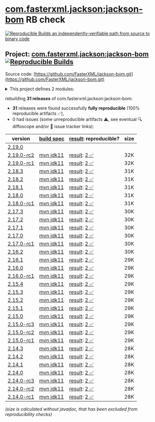 [com.fasterxml.jackson:jackson-bom](https://central.sonatype.com/artifact/com.fasterxml.jackson/jackson-bom/versions) RB check
=======

[![Reproducible Builds](https://reproducible-builds.org/images/logos/rb.svg) an independently-verifiable path from source to binary code](https://reproducible-builds.org/)

## Project: [com.fasterxml.jackson:jackson-bom](https://central.sonatype.com/artifact/com.fasterxml.jackson/jackson-bom/versions) [![Reproducible Builds](https://img.shields.io/endpoint?url=https://raw.githubusercontent.com/jvm-repo-rebuild/reproducible-central/master/content/com/fasterxml/jackson/jackson-bom/badge.json)](https://github.com/jvm-repo-rebuild/reproducible-central/blob/master/content/com/fasterxml/jackson/jackson-bom/README.md)

Source code: [https://github.com/FasterXML/jackson-bom.git](https://github.com/FasterXML/jackson-bom.git)

<details><summary>This project defines 2 modules:</summary>

* [com.fasterxml.jackson:jackson-base](https://central.sonatype.com/artifact/com.fasterxml.jackson/jackson-base/overview)
* [com.fasterxml.jackson:jackson-bom](https://central.sonatype.com/artifact/com.fasterxml.jackson/jackson-bom/overview)
</details>

rebuilding **31 releases** of com.fasterxml.jackson:jackson-bom:
- **31** releases were found successfully **fully reproducible** (100% reproducible artifacts :white_check_mark:),
- 0 had issues (some unreproducible artifacts :warning:, see eventual :mag: diffoscope and/or :memo: issue tracker links):

| version | [build spec](/BUILDSPEC.md) | [result](https://reproducible-builds.org/docs/jvm/): reproducible? | size |
| -- | --------- | ------ | -- |
| [2.19.0](https://central.sonatype.com/artifact/com.fasterxml.jackson/jackson-bom/2.19.0/pom) | | | |
| [2.19.0-rc2](https://central.sonatype.com/artifact/com.fasterxml.jackson/jackson-bom/2.19.0-rc2/pom) | [mvn jdk11](jackson-bom-2.19.0-rc2.buildspec) | [result](jackson-bom-2.19.0-rc2.buildinfo): [2 :white_check_mark: ](jackson-bom-2.19.0-rc2.buildcompare) | 32K |
| [2.19.0-rc1](https://central.sonatype.com/artifact/com.fasterxml.jackson/jackson-bom/2.19.0-rc1/pom) | [mvn jdk11](jackson-bom-2.19.0-rc1.buildspec) | [result](jackson-bom-2.19.0-rc1.buildinfo): [2 :white_check_mark: ](jackson-bom-2.19.0-rc1.buildcompare) | 32K |
| [2.18.3](https://central.sonatype.com/artifact/com.fasterxml.jackson/jackson-bom/2.18.3/pom) | [mvn jdk11](jackson-bom-2.18.3.buildspec) | [result](jackson-bom-2.18.3.buildinfo): [2 :white_check_mark: ](jackson-bom-2.18.3.buildcompare) | 31K |
| [2.18.2](https://central.sonatype.com/artifact/com.fasterxml.jackson/jackson-bom/2.18.2/pom) | [mvn jdk11](jackson-bom-2.18.2.buildspec) | [result](jackson-bom-2.18.2.buildinfo): [2 :white_check_mark: ](jackson-bom-2.18.2.buildcompare) | 31K |
| [2.18.1](https://central.sonatype.com/artifact/com.fasterxml.jackson/jackson-bom/2.18.1/pom) | [mvn jdk11](jackson-bom-2.18.1.buildspec) | [result](jackson-bom-2.18.1.buildinfo): [2 :white_check_mark: ](jackson-bom-2.18.1.buildcompare) | 31K |
| [2.18.0](https://central.sonatype.com/artifact/com.fasterxml.jackson/jackson-bom/2.18.0/pom) | [mvn jdk11](jackson-bom-2.18.0.buildspec) | [result](jackson-bom-2.18.0.buildinfo): [2 :white_check_mark: ](jackson-bom-2.18.0.buildcompare) | 31K |
| [2.18.0-rc1](https://central.sonatype.com/artifact/com.fasterxml.jackson/jackson-bom/2.18.0-rc1/pom) | [mvn jdk11](jackson-bom-2.18.0-rc1.buildspec) | [result](jackson-bom-2.18.0-rc1.buildinfo): [2 :white_check_mark: ](jackson-bom-2.18.0-rc1.buildcompare) | 31K |
| [2.17.3](https://central.sonatype.com/artifact/com.fasterxml.jackson/jackson-bom/2.17.3/pom) | [mvn jdk11](jackson-bom-2.17.3.buildspec) | [result](jackson-bom-2.17.3.buildinfo): [2 :white_check_mark: ](jackson-bom-2.17.3.buildcompare) | 30K |
| [2.17.2](https://central.sonatype.com/artifact/com.fasterxml.jackson/jackson-bom/2.17.2/pom) | [mvn jdk11](jackson-bom-2.17.2.buildspec) | [result](jackson-bom-2.17.2.buildinfo): [2 :white_check_mark: ](jackson-bom-2.17.2.buildcompare) | 30K |
| [2.17.1](https://central.sonatype.com/artifact/com.fasterxml.jackson/jackson-bom/2.17.1/pom) | [mvn jdk11](jackson-bom-2.17.1.buildspec) | [result](jackson-bom-2.17.1.buildinfo): [2 :white_check_mark: ](jackson-bom-2.17.1.buildcompare) | 30K |
| [2.17.0](https://central.sonatype.com/artifact/com.fasterxml.jackson/jackson-bom/2.17.0/pom) | [mvn jdk11](jackson-bom-2.17.0.buildspec) | [result](jackson-bom-2.17.0.buildinfo): [2 :white_check_mark: ](jackson-bom-2.17.0.buildcompare) | 30K |
| [2.17.0-rc1](https://central.sonatype.com/artifact/com.fasterxml.jackson/jackson-bom/2.17.0-rc1/pom) | [mvn jdk11](jackson-bom-2.17.0-rc1.buildspec) | [result](jackson-bom-2.17.0-rc1.buildinfo): [2 :white_check_mark: ](jackson-bom-2.17.0-rc1.buildcompare) | 30K |
| [2.16.2](https://central.sonatype.com/artifact/com.fasterxml.jackson/jackson-bom/2.16.2/pom) | [mvn jdk11](jackson-bom-2.16.2.buildspec) | [result](jackson-bom-2.16.2.buildinfo): [2 :white_check_mark: ](jackson-bom-2.16.2.buildcompare) | 30K |
| [2.16.1](https://central.sonatype.com/artifact/com.fasterxml.jackson/jackson-bom/2.16.1/pom) | [mvn jdk11](jackson-bom-2.16.1.buildspec) | [result](jackson-bom-2.16.1.buildinfo): [2 :white_check_mark: ](jackson-bom-2.16.1.buildcompare) | 29K |
| [2.16.0](https://central.sonatype.com/artifact/com.fasterxml.jackson/jackson-bom/2.16.0/pom) | [mvn jdk11](jackson-bom-2.16.0.buildspec) | [result](jackson-bom-2.16.0.buildinfo): [2 :white_check_mark: ](jackson-bom-2.16.0.buildcompare) | 29K |
| [2.16.0-rc1](https://central.sonatype.com/artifact/com.fasterxml.jackson/jackson-bom/2.16.0-rc1/pom) | [mvn jdk11](jackson-bom-2.16.0-rc1.buildspec) | [result](jackson-bom-2.16.0-rc1.buildinfo): [2 :white_check_mark: ](jackson-bom-2.16.0-rc1.buildcompare) | 29K |
| [2.15.4](https://central.sonatype.com/artifact/com.fasterxml.jackson/jackson-bom/2.15.4/pom) | [mvn jdk11](jackson-bom-2.15.4.buildspec) | [result](jackson-bom-2.15.4.buildinfo): [2 :white_check_mark: ](jackson-bom-2.15.4.buildcompare) | 29K |
| [2.15.3](https://central.sonatype.com/artifact/com.fasterxml.jackson/jackson-bom/2.15.3/pom) | [mvn jdk11](jackson-bom-2.15.3.buildspec) | [result](jackson-bom-2.15.3.buildinfo): [2 :white_check_mark: ](jackson-bom-2.15.3.buildcompare) | 29K |
| [2.15.2](https://central.sonatype.com/artifact/com.fasterxml.jackson/jackson-bom/2.15.2/pom) | [mvn jdk11](jackson-bom-2.15.2.buildspec) | [result](jackson-bom-2.15.2.buildinfo): [2 :white_check_mark: ](jackson-bom-2.15.2.buildcompare) | 29K |
| [2.15.1](https://central.sonatype.com/artifact/com.fasterxml.jackson/jackson-bom/2.15.1/pom) | [mvn jdk11](jackson-bom-2.15.1.buildspec) | [result](jackson-bom-2.15.1.buildinfo): [2 :white_check_mark: ](jackson-bom-2.15.1.buildcompare) | 29K |
| [2.15.0](https://central.sonatype.com/artifact/com.fasterxml.jackson/jackson-bom/2.15.0/pom) | [mvn jdk11](jackson-bom-2.15.0.buildspec) | [result](jackson-bom-2.15.0.buildinfo): [2 :white_check_mark: ](jackson-bom-2.15.0.buildcompare) | 29K |
| [2.15.0-rc3](https://central.sonatype.com/artifact/com.fasterxml.jackson/jackson-bom/2.15.0-rc3/pom) | [mvn jdk11](jackson-bom-2.15.0-rc3.buildspec) | [result](jackson-bom-2.15.0-rc3.buildinfo): [2 :white_check_mark: ](jackson-bom-2.15.0-rc3.buildcompare) | 29K |
| [2.15.0-rc2](https://central.sonatype.com/artifact/com.fasterxml.jackson/jackson-bom/2.15.0-rc2/pom) | [mvn jdk11](jackson-bom-2.15.0-rc2.buildspec) | [result](jackson-bom-2.15.0-rc2.buildinfo): [2 :white_check_mark: ](jackson-bom-2.15.0-rc2.buildcompare) | 29K |
| [2.15.0-rc1](https://central.sonatype.com/artifact/com.fasterxml.jackson/jackson-bom/2.15.0-rc1/pom) | [mvn jdk11](jackson-bom-2.15.0-rc1.buildspec) | [result](jackson-bom-2.15.0-rc1.buildinfo): [2 :white_check_mark: ](jackson-bom-2.15.0-rc1.buildcompare) | 29K |
| [2.14.3](https://central.sonatype.com/artifact/com.fasterxml.jackson/jackson-bom/2.14.3/pom) | [mvn jdk11](jackson-bom-2.14.3.buildspec) | [result](jackson-bom-2.14.3.buildinfo): [2 :white_check_mark: ](jackson-bom-2.14.3.buildcompare) | 28K |
| [2.14.2](https://central.sonatype.com/artifact/com.fasterxml.jackson/jackson-bom/2.14.2/pom) | [mvn jdk11](jackson-bom-2.14.2.buildspec) | [result](jackson-bom-2.14.2.buildinfo): [2 :white_check_mark: ](jackson-bom-2.14.2.buildcompare) | 28K |
| [2.14.1](https://central.sonatype.com/artifact/com.fasterxml.jackson/jackson-bom/2.14.1/pom) | [mvn jdk11](jackson-bom-2.14.1.buildspec) | [result](jackson-bom-2.14.1.buildinfo): [2 :white_check_mark: ](jackson-bom-2.14.1.buildcompare) | 28K |
| [2.14.0](https://central.sonatype.com/artifact/com.fasterxml.jackson/jackson-bom/2.14.0/pom) | [mvn jdk11](jackson-bom-2.14.0.buildspec) | [result](jackson-bom-2.14.0.buildinfo): [2 :white_check_mark: ](jackson-bom-2.14.0.buildcompare) | 28K |
| [2.14.0-rc3](https://central.sonatype.com/artifact/com.fasterxml.jackson/jackson-bom/2.14.0-rc3/pom) | [mvn jdk11](jackson-bom-2.14.0-rc3.buildspec) | [result](jackson-bom-2.14.0-rc3.buildinfo): [2 :white_check_mark: ](jackson-bom-2.14.0-rc3.buildcompare) | 28K |
| [2.14.0-rc2](https://central.sonatype.com/artifact/com.fasterxml.jackson/jackson-bom/2.14.0-rc2/pom) | [mvn jdk11](jackson-bom-2.14.0-rc2.buildspec) | [result](jackson-bom-2.14.0-rc2.buildinfo): [2 :white_check_mark: ](jackson-bom-2.14.0-rc2.buildcompare) | 28K |
| [2.14.0-rc1](https://central.sonatype.com/artifact/com.fasterxml.jackson/jackson-bom/2.14.0-rc1/pom) | [mvn jdk11](jackson-bom-2.14.0-rc1.buildspec) | [result](jackson-bom-2.14.0-rc1.buildinfo): [2 :white_check_mark: ](jackson-bom-2.14.0-rc1.buildcompare) | 28K |

<i>(size is calculated without javadoc, that has been excluded from reproducibility checks)</i>
